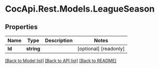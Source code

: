 ﻿# CocApi.Rest.Models.LeagueSeason

## Properties

Name | Type | Description | Notes
------------ | ------------- | ------------- | -------------
**Id** | **string** |  | [optional] [readonly] 

[[Back to Model list]](../../README.md#documentation-for-models) [[Back to API list]](../../README.md#documentation-for-api-endpoints) [[Back to README]](../../README.md)

